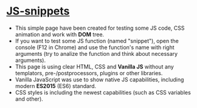 # [JS-snippets](https://witflash.github.io/template-js_snippets)

- This simple page have been created for testing some JS code, CSS animation and work with **DOM** tree.
- If you want to test some JS function (named "snippet"), open the console (F12 in Chrome) and use the function's name with right arguments (try to analize the function and think about necessary arguments). 
- This page is using clear HTML, CSS and **Vanilla JS** without any templators, pre-/postprocessors, plugins or other libraries. 
- Vanilla JavaScript was use to show native JS capabilities, including modern **ES2015** (ES6) standard. 
- CSS styles is including the newest capabilities (such as CSS variables and other).
